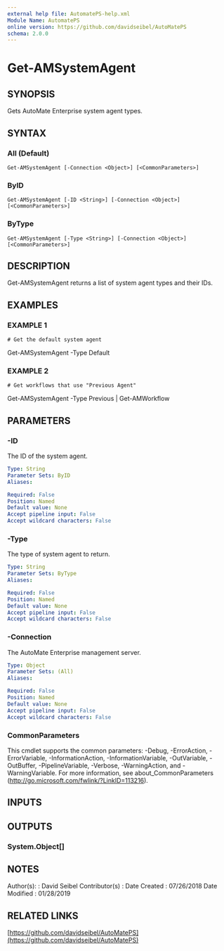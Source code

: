 ```yaml
---
external help file: AutomatePS-help.xml
Module Name: AutomatePS
online version: https://github.com/davidseibel/AutoMatePS
schema: 2.0.0
---
```


# Get-AMSystemAgent

## SYNOPSIS
Gets AutoMate Enterprise system agent types.

## SYNTAX

### All (Default)
```
Get-AMSystemAgent [-Connection <Object>] [<CommonParameters>]
```

### ByID
```
Get-AMSystemAgent [-ID <String>] [-Connection <Object>] [<CommonParameters>]
```

### ByType
```
Get-AMSystemAgent [-Type <String>] [-Connection <Object>] [<CommonParameters>]
```

## DESCRIPTION
Get-AMSystemAgent returns a list of system agent types and their IDs.

## EXAMPLES

### EXAMPLE 1
```
# Get the default system agent
```

Get-AMSystemAgent -Type Default

### EXAMPLE 2
```
# Get workflows that use "Previous Agent"
```

Get-AMSystemAgent -Type Previous | Get-AMWorkflow

## PARAMETERS

### -ID
The ID of the system agent.

```yaml
Type: String
Parameter Sets: ByID
Aliases:

Required: False
Position: Named
Default value: None
Accept pipeline input: False
Accept wildcard characters: False
```

### -Type
The type of system agent to return.

```yaml
Type: String
Parameter Sets: ByType
Aliases:

Required: False
Position: Named
Default value: None
Accept pipeline input: False
Accept wildcard characters: False
```

### -Connection
The AutoMate Enterprise management server.

```yaml
Type: Object
Parameter Sets: (All)
Aliases:

Required: False
Position: Named
Default value: None
Accept pipeline input: False
Accept wildcard characters: False
```

### CommonParameters
This cmdlet supports the common parameters: -Debug, -ErrorAction, -ErrorVariable, -InformationAction, -InformationVariable, -OutVariable, -OutBuffer, -PipelineVariable, -Verbose, -WarningAction, and -WarningVariable.
For more information, see about_CommonParameters (http://go.microsoft.com/fwlink/?LinkID=113216).

## INPUTS

## OUTPUTS

### System.Object[]
## NOTES
Author(s):     : David Seibel
Contributor(s) :
Date Created   : 07/26/2018
Date Modified  : 01/28/2019

## RELATED LINKS

[https://github.com/davidseibel/AutoMatePS](https://github.com/davidseibel/AutoMatePS)

